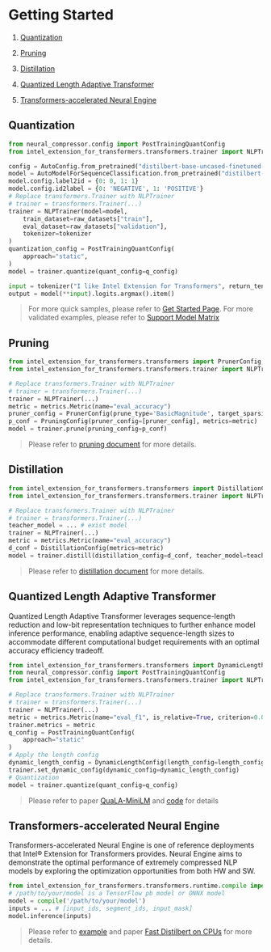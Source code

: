 # Getting Started

1. [Quantization](#quantization)

2. [Pruning](#pruning)

3. [Distillation](#distillation)

4. [Quantized Length Adaptive Transformer](#quantized-length-adaptive-transformer)

5. [Transformers-accelerated Neural Engine](#transformers-accelerated-neural-engine)


## Quantization
```python
from neural_compressor.config import PostTrainingQuantConfig
from intel_extension_for_transformers.transformers.trainer import NLPTrainer

config = AutoConfig.from_pretrained("distilbert-base-uncased-finetuned-sst-2-english",num_labels=2)
model = AutoModelForSequenceClassification.from_pretrained("distilbert-base-uncased-finetuned-sst-2-english",config=config)
model.config.label2id = {0: 0, 1: 1}
model.config.id2label = {0: 'NEGATIVE', 1: 'POSITIVE'}
# Replace transformers.Trainer with NLPTrainer
# trainer = transformers.Trainer(...)
trainer = NLPTrainer(model=model, 
    train_dataset=raw_datasets["train"], 
    eval_dataset=raw_datasets["validation"],
    tokenizer=tokenizer
)
quantization_config = PostTrainingQuantConfig(
    approach="static",
)
model = trainer.quantize(quant_config=q_config)

input = tokenizer("I like Intel Extension for Transformers", return_tensors="pt")
output = model(**input).logits.argmax().item()
```

> For more quick samples, please refer to [Get Started Page](docs/get_started.md). For more validated examples, please refer to [Support Model Matrix](docs/examples.md)

## Pruning
```python
from intel_extension_for_transformers.transformers import PrunerConfig, PruningConfig
from intel_extension_for_transformers.transformers.trainer import NLPTrainer

# Replace transformers.Trainer with NLPTrainer
# trainer = transformers.Trainer(...)
trainer = NLPTrainer(...)
metric = metrics.Metric(name="eval_accuracy")
pruner_config = PrunerConfig(prune_type='BasicMagnitude', target_sparsity_ratio=0.9)
p_conf = PruningConfig(pruner_config=[pruner_config], metrics=metric)
model = trainer.prune(pruning_config=p_conf)
```

> Please refer to [pruning document](./pruning.md) for more details.


## Distillation
```python
from intel_extension_for_transformers.transformers import DistillationConfig, Criterion
from intel_extension_for_transformers.transformers.trainer import NLPTrainer

# Replace transformers.Trainer with NLPTrainer
# trainer = transformers.Trainer(...)
teacher_model = ... # exist model
trainer = NLPTrainer(...)
metric = metrics.Metric(name="eval_accuracy")
d_conf = DistillationConfig(metrics=metric)
model = trainer.distill(distillation_config=d_conf, teacher_model=teacher_model)
```

> Please refer to [distillation document](./distillation.md) for more details.


## Quantized Length Adaptive Transformer
Quantized Length Adaptive Transformer leverages sequence-length reduction and low-bit representation techniques to further enhance model inference performance, enabling adaptive sequence-length sizes to accommodate different computational budget requirements with an optimal accuracy efficiency tradeoff.
```python
from intel_extension_for_transformers.transformers import DynamicLengthConfig, metric, objectives
from neural_compressor.config import PostTrainingQuantConfig
from intel_extension_for_transformers.transformers.trainer import NLPTrainer

# Replace transformers.Trainer with NLPTrainer
# trainer = transformers.Trainer(...)
trainer = NLPTrainer(...)
metric = metrics.Metric(name="eval_f1", is_relative=True, criterion=0.01)
trainer.metrics = metric
q_config = PostTrainingQuantConfig(
    approach="static"
)
# Apply the length config
dynamic_length_config = DynamicLengthConfig(length_config=length_config)
trainer.set_dynamic_config(dynamic_config=dynamic_length_config)
# Quantization
model = trainer.quantize(quant_config=q_config)
```

> Please refer to paper [QuaLA-MiniLM](https://arxiv.org/pdf/2210.17114.pdf) and [code](../examples/huggingface/pytorch/question-answering/dynamic) for details


## Transformers-accelerated Neural Engine
Transformers-accelerated Neural Engine is one of reference deployments that Intel® Extension for Transformers provides. Neural Engine aims to demonstrate the optimal performance of extremely compressed NLP models by exploring the optimization opportunities from both HW and SW.

```python
from intel_extension_for_transformers.transformers.runtime.compile import compile
# /path/to/your/model is a TensorFlow pb model or ONNX model
model = compile('/path/to/your/model')
inputs = ... # [input_ids, segment_ids, input_mask]
model.inference(inputs)
```

> Please refer to [example](../examples/huggingface/pytorch/text-classification/deployment/sparse/distilbert_base_uncased) and paper [Fast Distilbert on CPUs](https://arxiv.org/abs/2211.07715) for more details.
